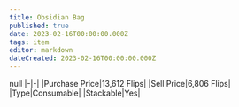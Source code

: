 ```yaml
---
title: Obsidian Bag
published: true
date: 2023-02-16T00:00:00.000Z
tags: item
editor: markdown
dateCreated: 2023-02-16T00:00:00.000Z
---
```


null
|-|-|
|Purchase Price|13,612 Flips|
|Sell Price|6,806 Flips|
|Type|Consumable|
|Stackable|Yes|

